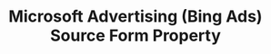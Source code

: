 ---
# -------------------------- #
#        CONTENT TYPE        #
# -------------------------- #

product-type: "connect"
content-type: "api-form"
form-type: "source"
key: "source-form-properties-bing-ads-object"


# -------------------------- #
#        OBJECT INFO         #
# -------------------------- #

title: "Microsoft Advertising (Bing Ads) Source Form Property"
api-type: "platform.bing-ads"
display-name: "Microsoft Advertising (Bing Ads)"

source-type: "saas"
docs-name: "bing-ads"

description: ""


# -------------------------- #
#       FORM PROPERTIES      #
# -------------------------- #

uses-start-date: true


# -------------------------- #
#       OAUTH PROPERTIES     #
# -------------------------- #

oauth-link: "https://docs.microsoft.com/en-us/advertising/guides/authentication-oauth-live-connect?view=bingads-133"

oauth-description: ""

oauth-attributes:
  - name: "account_ids"
    type: "string"
    required: true
    credential: false
    description: |
      The ID of the account that owns the entities in API requests. Refer to [Microsoft's documentation](https://docs.microsoft.com/en-us/advertising/guides/get-started?view=bingads-13#get-ids){:target="new"} for more info about this identifer.
    value: "<ACCOUNT_ID>"

  - name: "customer_id"
    type: "string"
    required: true
    credential: false
    description: |
      The ID of the customer that contains and owns the {{ form-property.display-name }} account being accessed. Refer to [Microsoft's documentation](https://docs.microsoft.com/en-us/advertising/guides/get-started?view=bingads-13#get-ids){:target="new"} for more info about this identifer.
    value: "<CUSTOMER_ID>"

  - name: "developer_token"
    type: "string"
    required: true
    credential: true
    description: |
      Your {{ form-property.display-name }} developer token, used to access the {{ form-property.display-name }} API. Refer to [Microsoft's documentation](https://docs.microsoft.com/en-us/advertising/guides/get-started?view=bingads-13#get-developer-token){:target="new"} for instructions on obtaining this credential.
    value: |
      <YOUR_{{ form-property.display-name | upcase | replace: " ","_" }}_DEVELOPER_TOKEN>

  - name: "oauth_client_id"
    type: "string"
    required: true
    credential: true
    description: |
      The application (client) ID that the **Azure portal - App registrations portal** assigned your OAuth application. Refer to [Microsoft's documentation](https://docs.microsoft.com/en-us/advertising/guides/authentication-oauth-live-connect?view=bingads-13#registerapplication){:target="new"} for more info.
    value: |
      <YOUR_{{ form-property.display-name | upcase | replace: " ","_" }}_OAUTH_CLIENT_ID>

  - name: "oauth_client_secret"
    type: "string"
    required: true
    credential: true
    description: |
      Your {{ form-property.display-name }} OAuth application's client secret.
    value: |
      <YOUR_{{ form-property.display-name | upcase | replace: " ","_" }}_OAUTH_CLIENT_SECRET>

  - name: "refresh_token"
    type: "string"
    required: true
    credential: true
    description: |
      A long-lived token that can be used to retrieve new {{ form-property.display-name }} `access_tokens` when old ones expire.
    value: "<REFRESH_TOKEN>"

  - name: "user_id"
    type: "string"
    required: false
    credential: false
    description: |
      TODO: What is this? Is this equal to `UserName` here: https://docs.microsoft.com/en-us/advertising/guides/get-started?view=bingads-13#request-headers
    value: ""
---